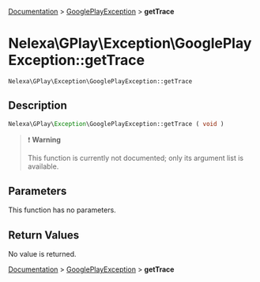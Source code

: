 [Documentation](../../README.md) > [GooglePlayException](README.md) > **getTrace**

# Nelexa\GPlay\Exception\GooglePlayException::getTrace
`Nelexa\GPlay\Exception\GooglePlayException::getTrace`

## Description
```php
Nelexa\GPlay\Exception\GooglePlayException::getTrace ( void )
```

> :heavy_exclamation_mark: **Warning**
>
> This function is currently not documented; only its argument list is available. 


## Parameters
This function has no parameters.

## Return Values
No value is returned.

[Documentation](../../README.md) > [GooglePlayException](README.md) > **getTrace**
